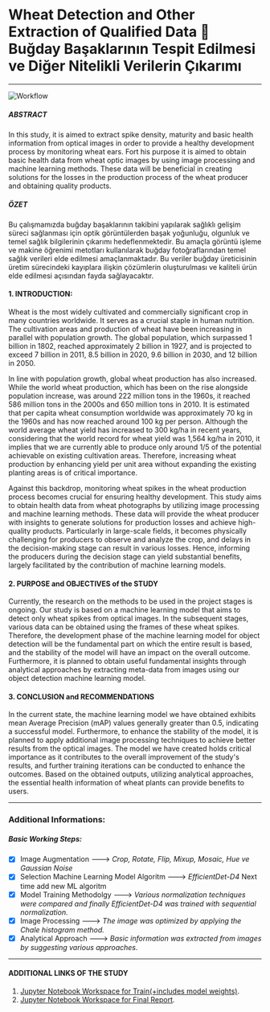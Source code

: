 #  Wheat Detection and Other Extraction of Qualified Data 🌾  Buğday Başaklarının Tespit Edilmesi ve Diğer Nitelikli Verilerin Çıkarımı 
*** 
  
![Workflow](https://user-images.githubusercontent.com/31928447/117530943-9c085f80-afe8-11eb-846c-af664f6b72ec.png)
##### ABSTRACT  
  In this study, it is aimed to extract spike density, maturity and basic health information from 
optical images in order to provide a healthy development process by monitoring wheat ears. Fort 
his purpose it is aimed to obtain basic health data from wheat optic images by using image 
processing and machine learning methods. These data will be beneficial in creating solutions for 
the losses in the production process of the wheat producer and obtaining quality products. 
  
##### ÖZET  
  Bu çalışmamızda buğday başaklarının takibini yapılarak sağlıklı gelişim süreci sağlanması için 
optik görüntülerden başak yoğunluğu, olgunluk ve temel sağlık bilgilerinin çıkarımı 
hedeflenmektedir. Bu amaçla görüntü işleme ve makine öğrenimi metotları kullanılarak buğday 
fotoğraflarından temel sağlık verileri elde edilmesi amaçlanmaktadır. Bu veriler buğday 
üreticisinin üretim sürecindeki kayıplara ilişkin çözümlerin oluşturulması ve kaliteli ürün elde 
edilmesi açısından fayda sağlayacaktır.  

  
#### 1. INTRODUCTION:

Wheat is the most widely cultivated and commercially significant crop in many countries worldwide. It serves as a crucial staple in human nutrition. The cultivation areas and production of wheat have been increasing in parallel with population growth. The global population, which surpassed 1 billion in 1802, reached approximately 2 billion in 1927, and is projected to exceed 7 billion in 2011, 8.5 billion in 2020, 9.6 billion in 2030, and 12 billion in 2050.

In line with population growth, global wheat production has also increased. While the world wheat production, which has been on the rise alongside population increase, was around 222 million tons in the 1960s, it reached 586 million tons in the 2000s and 650 million tons in 2010. It is estimated that per capita wheat consumption worldwide was approximately 70 kg in the 1960s and has now reached around 100 kg per person. Although the world average wheat yield has increased to 300 kg/ha in recent years, considering that the world record for wheat yield was 1,564 kg/ha in 2010, it implies that we are currently able to produce only around 1/5 of the potential achievable on existing cultivation areas. Therefore, increasing wheat production by enhancing yield per unit area without expanding the existing planting areas is of critical importance.

Against this backdrop, monitoring wheat spikes in the wheat production process becomes crucial for ensuring healthy development. This study aims to obtain health data from wheat photographs by utilizing image processing and machine learning methods. These data will provide the wheat producer with insights to generate solutions for production losses and achieve high-quality products. Particularly in large-scale fields, it becomes physically challenging for producers to observe and analyze the crop, and delays in the decision-making stage can result in various losses. Hence, informing the producers during the decision stage can yield substantial benefits, largely facilitated by the contribution of machine learning models.
  
  
#### 2. PURPOSE and OBJECTIVES of the STUDY 
  
  Currently, the research on the methods to be used in the project stages is ongoing. Our study is based on a machine learning model that aims to detect only wheat spikes from optical images. In the subsequent stages, various data can be obtained using the frames of these wheat spikes. Therefore, the development phase of the machine learning model for object detection will be the fundamental part on which the entire result is based, and the stability of the model will have an impact on the overall outcome. Furthermore, it is planned to obtain useful fundamental insights through analytical approaches by extracting meta-data from images using our object detection machine learning model.

#### 3. CONCLUSION and RECOMMENDATIONS

In the current state, the machine learning model we have obtained exhibits mean Average Precision (mAP) values generally greater than 0.5, indicating a successful model. Furthermore, to enhance the stability of the model, it is planned to apply additional image processing techniques to achieve better results from the optical images. The model we have created holds critical importance as it contributes to the overall improvement of the study's results, and further training iterations can be conducted to enhance the outcomes. Based on the obtained outputs, utilizing analytical approaches, the essential health information of wheat plants can provide benefits to users.
  
---  

### Additional Informations:  
##### Basic Working Steps:  

- [x] Image Augmentation --->  *Crop, Rotate, Flip, Mixup, Mosaic, Hue ve Gaussian Noise*
- [x] Selection Machine Learning Model Algoritm ---> *EfficientDet-D4* Next time add new ML algoritm
- [x] Model Training Methodolgy ---> *Various normalization techniques were compared and finally EfficientDet-D4 was trained with sequential normalization.*
- [x] Image Processing ---> *The image was optimized by applying the Chale histogram method.*
- [x] Analytical Approach ---> *Basic information was extracted from images by suggesting various approaches.*
  
***
#### ADDITIONAL LINKS OF THE STUDY
1. [Jupyter Notebook Workspace for Train(+includes model weights)](https://www.kaggle.com/shemskurtoglu/wheat-tpu-tfkeras-00?scriptVersionId=52800232).  
2. [Jupyter Notebook Workspace for Final Report](https://www.kaggle.com/shemskurtoglu/wheat-summary-report).  

